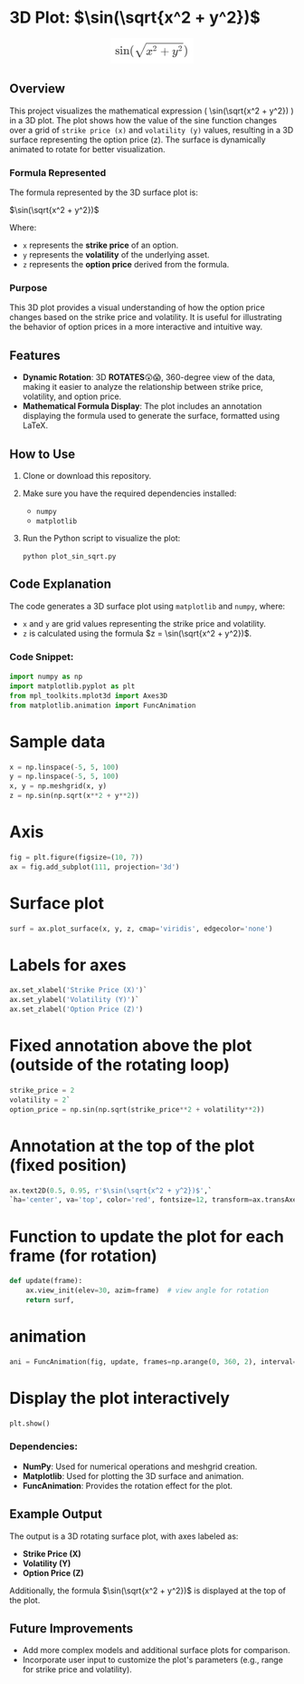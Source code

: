 # 3D Plot: $\sin(\sqrt{x^2 + y^2})$

<div align="center">
  <img src="equation.jpeg">
</div>

## Overview

This project visualizes the mathematical expression \( \sin(\sqrt{x^2 + y^2}) \) in a 3D plot. The plot shows how the value of the sine function changes over a grid of `strike price (x)` and `volatility (y)` values, resulting in a 3D surface representing the option price (z). The surface is dynamically animated to rotate for better visualization.

### Formula Represented

The formula represented by the 3D surface plot is:

$\sin(\sqrt{x^2 + y^2})$

Where:
- ```x``` represents the **strike price** of an option.
- ```y``` represents the **volatility** of the underlying asset.
- ```z``` represents the **option price** derived from the formula.

### Purpose

This 3D plot provides a visual understanding of how the option price changes based on the strike price and volatility. It is useful for illustrating the behavior of option prices in a more interactive and intuitive way.

## Features

- **Dynamic Rotation**: 3D **ROTATES**😲😱, 360-degree view of the data, making it easier to analyze the relationship between strike price, volatility, and option price.
- **Mathematical Formula Display**: The plot includes an annotation displaying the formula used to generate the surface, formatted using LaTeX.

## How to Use

1. Clone or download this repository.
2. Make sure you have the required dependencies installed:
   - ```numpy```
   - ```matplotlib```
3. Run the Python script to visualize the plot:
   
   ```python plot_sin_sqrt.py```

## Code Explanation

The code generates a 3D surface plot using ```matplotlib``` and ```numpy```, where:
- ```x``` and ```y``` are grid values representing the strike price and volatility.
- ```z``` is calculated using the formula $z = \sin(\sqrt{x^2 + y^2})$.

### Code Snippet:

```py
import numpy as np
import matplotlib.pyplot as plt
from mpl_toolkits.mplot3d import Axes3D
from matplotlib.animation import FuncAnimation
```

# Sample data
```py
x = np.linspace(-5, 5, 100)
y = np.linspace(-5, 5, 100)
x, y = np.meshgrid(x, y)
z = np.sin(np.sqrt(x**2 + y**2))
```

# Axis
```py
fig = plt.figure(figsize=(10, 7))
ax = fig.add_subplot(111, projection='3d')
```

# Surface plot
```py
surf = ax.plot_surface(x, y, z, cmap='viridis', edgecolor='none')
```

# Labels for axes
```py
ax.set_xlabel('Strike Price (X)')`
ax.set_ylabel('Volatility (Y)')`
ax.set_zlabel('Option Price (Z)')
```

# Fixed annotation above the plot (outside of the rotating loop)
```py
strike_price = 2
volatility = 2`
option_price = np.sin(np.sqrt(strike_price**2 + volatility**2))
```

# Annotation at the top of the plot (fixed position)
```py
ax.text2D(0.5, 0.95, r'$\sin(\sqrt{x^2 + y^2})$',`
`ha='center', va='top', color='red', fontsize=12, transform=ax.transAxes)
```

# Function to update the plot for each frame (for rotation)
```py
def update(frame):
    ax.view_init(elev=30, azim=frame)  # view angle for rotation
    return surf,
```

# animation
```py
ani = FuncAnimation(fig, update, frames=np.arange(0, 360, 2), interval=100, blit=False)
```

# Display the plot interactively
```py
plt.show()
```

### Dependencies:

- **NumPy**: Used for numerical operations and meshgrid creation.
- **Matplotlib**: Used for plotting the 3D surface and animation.
- **FuncAnimation**: Provides the rotation effect for the plot.

## Example Output

The output is a 3D rotating surface plot, with axes labeled as:
- **Strike Price (X)**
- **Volatility (Y)**
- **Option Price (Z)**

Additionally, the formula $\sin(\sqrt{x^2 + y^2})$ is displayed at the top of the plot.

## Future Improvements

- Add more complex models and additional surface plots for comparison.
- Incorporate user input to customize the plot's parameters (e.g., range for strike price and volatility).
